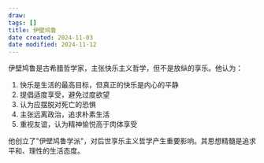 ```yaml
---
draw:
tags: []
title: 伊壁鸠鲁
date created: 2024-11-03
date modified: 2024-11-12
---
```


伊壁鸠鲁是古希腊哲学家，主张快乐主义哲学，但不是放纵的享乐。他认为：

1. 快乐是生活的最高目标，但真正的快乐是内心的平静
2. 提倡适度享受，避免过度欲望
3. 认为应摆脱对死亡的恐惧
4. 主张远离政治，追求朴素生活
5. 重视友谊，认为精神愉悦高于肉体享受

他创立了"伊壁鸠鲁学派"，对后世享乐主义哲学产生重要影响。其思想精髓是追求平和、理性的生活态度。
